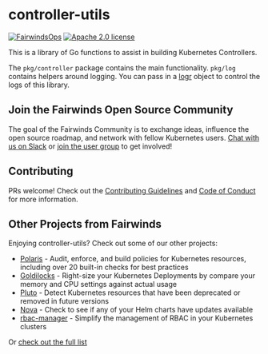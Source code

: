 # controller-utils

[![FairwindsOps](https://circleci.com/gh/FairwindsOps/controller-utils.svg?style=svg)](https://circleci.com/gh/FairwindsOps/controller-utils)
[![Apache 2.0 license](https://img.shields.io/badge/license-Apache2-brightgreen.svg)](https://opensource.org/licenses/Apache-2.0)

This is a library of Go functions to assist in building Kubernetes Controllers.

The `pkg/controller` package contains the main functionality. `pkg/log` contains helpers around logging. You can pass in a [logr](https://github.com/go-logr/logr) object to control the logs of this library.

## Join the Fairwinds Open Source Community

The goal of the Fairwinds Community is to exchange ideas, influence the open source roadmap, and network with fellow Kubernetes users. [Chat with us on Slack](https://join.slack.com/t/fairwindscommunity/shared_invite/zt-e3c6vj4l-3lIH6dvKqzWII5fSSFDi1g) or [join the user group](https://www.fairwinds.com/open-source-software-user-group) to get involved!

## Contributing

PRs welcome! Check out the [Contributing Guidelines](CONTRIBUTING.md) and
[Code of Conduct](CODE_OF_CONDUCT.md) for more information.


## Other Projects from Fairwinds

Enjoying controller-utils? Check out some of our other projects:
* [Polaris](https://github.com/FairwindsOps/Polaris) - Audit, enforce, and build policies for Kubernetes resources, including over 20 built-in checks for best practices
* [Goldilocks](https://github.com/FairwindsOps/Goldilocks) - Right-size your Kubernetes Deployments by compare your memory and CPU settings against actual usage
* [Pluto](https://github.com/FairwindsOps/Pluto) - Detect Kubernetes resources that have been deprecated or removed in future versions
* [Nova](https://github.com/FairwindsOps/Nova) - Check to see if any of your Helm charts have updates available
* [rbac-manager](https://github.com/FairwindsOps/rbac-manager) - Simplify the management of RBAC in your Kubernetes clusters

Or [check out the full list](https://www.fairwinds.com/open-source-software?utm_source=controller-utils&utm_medium=controller-utils&utm_campaign=controller-utils)
